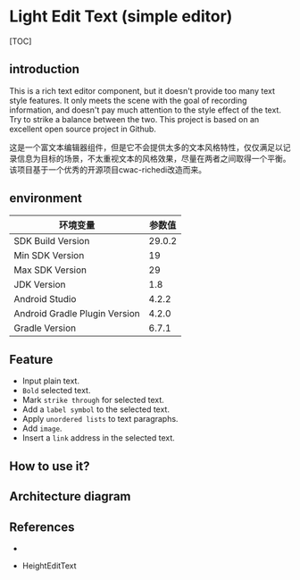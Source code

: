 # Light Edit Text  (simple editor)

[TOC]

## introduction

This is a rich text editor component, but it doesn't provide too many text style features. It only meets the scene with the goal of recording information, and doesn't pay much attention to the style effect of the text. Try to strike a balance between the two. This project is based on an excellent open source project in Github.

这是一个富文本编辑器组件，但是它不会提供太多的文本风格特性，仅仅满足以记录信息为目标的场景，不太重视文本的风格效果，尽量在两者之间取得一个平衡。该项目基于一个优秀的开源项目cwac-richedi改造而来。



## environment

| 环境变量                      | 参数值 |
| ----------------------------- | ------ |
| SDK Build Version             | 29.0.2 |
| Min SDK Version               | 19     |
| Max SDK Version               | 29     |
| JDK Version                   | 1.8    |
| Android Studio                | 4.2.2  |
| Android Gradle Plugin Version | 4.2.0  |
| Gradle Version                | 6.7.1  |

## Feature

- Input plain text.
- `Bold` selected text.
- Mark `strike through` for selected text.
- Add a `label symbol` to the selected text.
- Apply `unordered lists` to text paragraphs.
- Add `image`.
- Insert a `link` address in the selected text.



## How to use it?





## Architecture diagram





## References

- [一个设计精巧有测试用例的文本编辑器]: http://github.com/commonsguy/cwac-richedi

- HeightEditText

